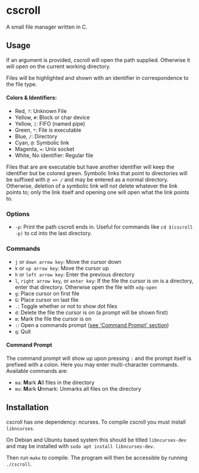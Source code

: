 # cscroll

A small file manager written in C.


## Usage

If an argument is provided, cscroll will open the path supplied. Otherwise it will open on the current working directory.

Files will be highlighted and shown with an identifier in correspondence to the file type.

#### Colors & Identifiers:

* Red, `?`: Unknown File
* Yellow, `#`: Block or char device
* Yellow, `|`: FIFO (named pipe)
* Green, `*`: File is executable
* Blue, `/`: Directory
* Cyan, `@`: Symbolic link
* Magenta, `=`: Unix socket
* White, No identifier: Regular file

Files that are are executable but have another identifier will keep the identifier but be colored green. Symbolic links that point to directories will be suffixed with `@ => /` and may be entered as a normal directory. Otherwise, deletion of a symbolic link will not delete whatever the link points to; only the link itself and opening one will open what the link points to.

### Options

* `-p`: Print the path cscroll ends in. Useful for commands like `cd $(cscroll -p)` to cd into the last directory.

### Commands

* `j` or `down arrow key`: Move the cursor down
* `k` or `up arrow key`: Move the cursor up
* `h` or `left arrow key`: Enter the previous directory
* `l`, `right arrow key`, or `enter key`: If the file the cursor is on is a directory, enter that directory. Otherwise open the file with `xdg-open`
* `g`: Place cursor on first file
* `G`: Place cursor on last file
* `.`: Toggle whether or not to show dot files
* `d`: Delete the file the cursor is on (a prompt will be shown first)
* `m`: Mark the file the cursor is on
* `:`: Open a commands prompt ([see 'Command Prompt' section](#command-prompt))
* `q`: Quit

#### Command Prompt

The command prompt will show up upon pressing `:` and the prompt itself is prefixed with a colon. Here you may enter multi-character commands. Available commands are:

* `ma`: **M**ark **A**ll files in the directory
* `mu`: **M**ark **U**nmark: Unmarks all files on the directory

## Installation

cscroll has one dependency: ncurses. To compile cscroll you must install `libncurses`.

On Debian and Ubuntu based system this should be titled `libncurses-dev` and may be installed with `sudo apt install libncurses-dev`.

Then run `make` to compile. The program will then be accessible by running `./cscroll`.

